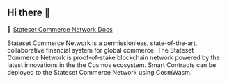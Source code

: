 ## Hi there 👋

🧙 [Stateset Commerce Network Docs](https://stateset.gitbook.io/stateset-docs/stateset-network)

Stateset Commerce Network is a permissionless, state-of-the-art, collaborative financial system for global commerce. The Stateset Commerce Network is proof-of-stake blockchain network powered by the latest innovations in the the Cosmos ecosystem. Smart Contracts can be deployed to the Stateset Commerce Network using CosmWasm.
